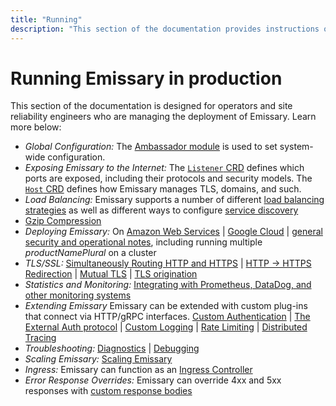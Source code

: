 ```yaml
---
title: "Running"
description: "This section of the documentation provides instructions on running Emissary in a production environment"
---
```


# Running Emissary in production

This section of the documentation is designed for operators and site reliability engineers who are managing the deployment of Emissary. Learn more below:

* *Global Configuration:* The [Ambassador module](ambassador) is used to set system-wide configuration.
* *Exposing Emissary to the Internet:* The [`Listener` CRD](listener) defines which ports are exposed, including their protocols and security models. The [`Host` CRD](host-crd) defines how Emissary manages TLS, domains, and such.
* *Load Balancing:* Emissary supports a number of different [load balancing strategies](load-balancer) as well as different ways to configure [service discovery](resolvers)
* [Gzip Compression](gzip)
* *Deploying Emissary:* On [Amazon Web Services](ambassador-with-aws) | [Google Cloud](ambassador-with-gke) | [general security and operational notes](running), including running multiple $productNamePlural$ on a cluster
* *TLS/SSL:* [Simultaneously Routing HTTP and HTTPS](tls/cleartext-redirection#cleartext-routing) | [HTTP -> HTTPS Redirection](tls/cleartext-redirection#http-https-redirection) | [Mutual TLS](tls/mtls) | [TLS origination](tls/origination)
* *Statistics and Monitoring:* [Integrating with Prometheus, DataDog, and other monitoring systems](statistics)
* *Extending Emissary* Emissary can be extended with custom plug-ins that connect via HTTP/gRPC interfaces. [Custom Authentication](services/auth-service) | [The External Auth protocol](services/ext-authz) | [Custom Logging](services/log-service) | [Rate Limiting](services/rate-limit-service) | [Distributed Tracing](services/tracing-service)
* *Troubleshooting:* [Diagnostics](diagnostics) | [Debugging](debugging)
* *Scaling Emissary:* [Scaling Emissary](scaling)
* *Ingress:* Emissary can function as an [Ingress Controller](ingress-controller)
* *Error Response Overrides:* Emissary can override 4xx and 5xx responses with [custom response bodies](custom-error-responses)
